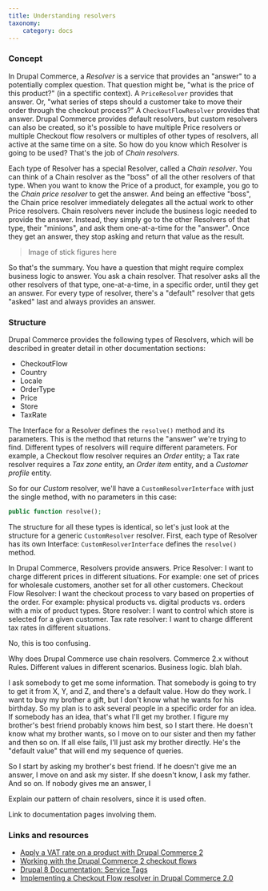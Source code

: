 ```yaml
---
title: Understanding resolvers
taxonomy:
    category: docs
---
```


### Concept
In Drupal Commerce, a *Resolver* is a service that provides an "answer" to a potentially complex question. That question might be, "what is the price of this product?" (in a spectific context). A `PriceResolver` provides that answer. Or, "what series of steps should a customer take to move their order through the checkout process?" A `CheckoutFlowResolver` provides that answer. Drupal Commerce provides default resolvers, but custom resolvers can also be created, so it's possible to have multiple Price resolvers or multiple Checkout flow resolvers or multiples of other types of resolvers, all active at the same time on a site. So how do you know which Resolver is going to be used? That's the job of *Chain resolvers*.

Each type of Resolver has a special Resolver, called a *Chain resolver*. You can think of a Chain resolver as the "boss" of all the other resolvers of that type. When you want to know the Price of a product, for example, you go to the *Chain price resolver* to get the answer. And being an effective "boss", the Chain price resolver immediately delegates all the actual work to other Price resolvers. Chain resolvers never include the business logic needed to provide the answer. Instead, they simply go to the other Resolvers of that type, their "minions", and ask them one-at-a-time for the "answer". Once they get an answer, they stop asking and return that value as the result.

>Image of stick figures here

So that's the summary. You have a question that might require complex business logic to answer. You ask a chain resolver. That resolver asks all the other resolvers of that type, one-at-a-time, in a specific order, until they get an answer. For every type of resolver, there's a "default" resolver that gets "asked" last and always provides an answer.


### Structure
Drupal Commerce provides the following types of Resolvers, which will be described in greater detail in other documentation sections:
- CheckoutFlow
- Country
- Locale
- OrderType
- Price
- Store
- TaxRate

The Interface for a Resolver defines the `resolve()` method and its parameters. This is the method that returns the "answer" we're trying to find. Different types of resolvers will require different parameters. For example, a Checkout flow resolver requires an *Order* entity; a Tax rate resolver requires a *Tax zone* entity, an *Order item* entity, and a *Customer profile* entity.

So for our *Custom* resolver, we'll have a `CustomResolverInterface` with just the single method, with no parameters in this case:

```php
public function resolve();
```

The structure for all these types is identical, so let's just look at the structure for a generic `CustomResolver` resolver. First, each type of Resolver has its own Interface: `CustomResolverInterface` defines the `resolve()` method. 

In Drupal Commerce, Resolvers provide answers.
Price Resolver: I want to charge different prices in different situations. For example: one set of prices for wholesale customers, another set for all other customers.
Checkout Flow Resolver: I want the checkout process to vary based on properties of the order. For example: physical products vs. digital products vs. orders with a mix of product types.
Store resolver: I want to control which store is selected for a given customer.
Tax rate resolver: I want to charge different tax rates in different situations.

No, this is too confusing. 

Why does Drupal Commerce use chain resolvers. Commerce 2.x without Rules.  Different values in different scenarios. Business logic. blah blah.

I ask somebody to get me some information. That somebody is going to try to get it from X, Y, and Z, and there's a default value.
How do they work.
I want to buy my brother a gift, but I don't know what he wants for his birthday. So my plan is to ask several people in a specific order for an idea. If somebody has an idea, that's what I'll get my brother. I figure my brother's best friend probably knows him best, so I start there. He doesn't know what my brother wants, so I move on to our sister and then my father and then so on. If all else fails, I'll just ask my brother directly. He's the "default value" that will end my sequence of queries.


So I start by asking my brother's best friend. If he doesn't give me an answer, I move on and ask my sister. If she doesn't know, I ask my father. And so on. If nobody gives me an answer, I 

Explain our pattern of chain resolvers, since it is used often.

Link to documentation pages involving them.


### Links and resources
- [Apply a VAT rate on a product with Drupal Commerce 2](https://www.flocondetoile.fr/blog/apply-vat-rate-product-drupal-commerce-2)
- [Working with the Drupal Commerce 2 checkout flows](https://www.flocondetoile.fr/blog/working-drupal-commerce-2-checkout-flows)
- [Drupal 8 Documentation: Service Tags](https://www.drupal.org/docs/8/api/services-and-dependency-injection/service-tags)
- [Implementing a Checkout Flow resolver in Drupal Commerce 2.0](https://glamanate.com/blog/implementing-checkout-flow-resolver-drupal-commerce-20)
